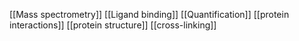 [[Mass spectrometry]]
[[Ligand binding]]
[[Quantification]]
[[protein interactions]]
[[protein structure]]
[[cross-linking]]
